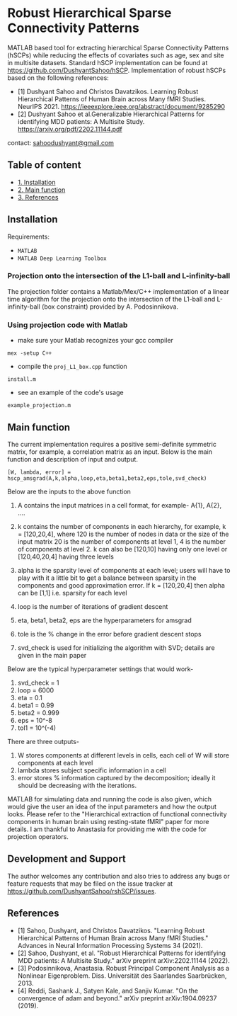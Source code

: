 # Robust Hierarchical Sparse Connectivity Patterns

MATLAB based tool for extracting hierarchical Sparse Connectivity Patterns (hSCPs) while reducing the effects of covariates such as age, sex and site in multisite datasets. Standard hSCP implementation can be found at https://github.com/DushyantSahoo/hSCP. Implementation of robust hSCPs based on the following references:

- [1] Dushyant Sahoo and Christos Davatzikos. Learning Robust Hierarchical Patterns of Human Brain across Many fMRI Studies. NeurIPS 2021. https://ieeexplore.ieee.org/abstract/document/9285290
- [2] Dushyant Sahoo et al.Generalizable Hierarchical Patterns for identifying MDD patients: A Multisite Study. https://arxiv.org/pdf/2202.11144.pdf

contact: sahoodushyant@gmail.com

## Table of content
- [1. Installation](#installation)
- [2. Main function](#main-function)
- [3. References](#references)

## Installation

Requirements:

* ``MATLAB``
* ``MATLAB Deep Learning Toolbox``

### Projection onto the intersection of the L1-ball and L-infinity-ball

The projection folder contains a Matlab/Mex/C++ implementation of a linear time algorithm for the projection onto the intersection of the L1-ball and L-infinity-ball (box constraint) provided by A. Podosinnikova.

### Using projection code with Matlab

- make sure your Matlab recognizes your gcc compiler
```
mex -setup C++
```
- compile the ```proj_L1_box.cpp``` function
```
install.m
```
- see an example of the code's usage
```
example_projection.m
```

## Main function

The current implementation requires a positive semi-definite symmetric matrix, for example, a correlation matrix as an input. Below is the main function and description of input and output. 

```[W, lambda, error] = hscp_amsgrad(A,k,alpha,loop,eta,beta1,beta2,eps,tole,svd_check)```

Below are the inputs to the above function

1) A contains the input matrices in a cell format, for example- A{1}, A{2}, ....

2) k contains the number of components in each hierarchy, for example, k = [120,20,4], where 120 is the number of nodes in data or the size of the input matrix
 20 is the number of components at level 1,
 4 is the number of components at level 2.
 k can also be [120,10] having only one level or [120,40,20,4] having
 three levels

3) alpha is the sparsity level of components at each level; users will
 have to play with it a little bit to get a balance between sparsity in
 the components and good approximation error.
 If k = [120,20,4] then alpha can be [1,1] i.e. sparsity for each level

 4) loop is the number of iterations of gradient descent

 5) eta, beta1, beta2, eps are the hyperparameters for amsgrad

 6) tole is the % change in the error before gradient descent stops

 7) svd_check is used for initializing the algorithm with SVD; details are
 given in the main paper
 
 Below are the typical hyperparameter settings that would work-
 1) svd_check = 1
 2) loop = 6000
 3) eta = 0.1
 4) beta1 = 0.99
 5) beta2 = 0.999
 6) eps = 10^-8
 7) tol1 = 10^(-4)

 There are three outputs-
 1) W stores components at different levels in cells, each cell of W will
 store components at each level
 2) lambda stores subject specific information in a cell
 3) error stores % information captured by the decomposition; ideally it
 should be decreasing with the iterations.

MATLAB for simulating data and running the code is also given, which would give the user an idea of the input parameters and how the output looks. Please refer to the "Hierarchical extraction of functional connectivity components in human brain using resting-state fMRI" paper for more details. I am thankful to Anastasia for providing me with the code for projection operators.

## Development and Support

The author welcomes any contribution and also tries to address any bugs
or feature requests that may be filed on the issue tracker at
<https://github.com/DushyantSahoo/rshSCP/issues>.


## References

- [1] Sahoo, Dushyant, and Christos Davatzikos. "Learning Robust Hierarchical Patterns of Human Brain across Many fMRI Studies." Advances in Neural Information Processing Systems 34 (2021).
- [2] Sahoo, Dushyant, et al. "Robust Hierarchical Patterns for identifying MDD patients: A Multisite Study." arXiv preprint arXiv:2202.11144 (2022).
- [3] Podosinnikova, Anastasia. Robust Principal Component Analysis as a Nonlinear Eigenproblem. Diss. Universität des Saarlandes Saarbrücken, 2013.
- [4] Reddi, Sashank J., Satyen Kale, and Sanjiv Kumar. "On the convergence of adam and beyond." arXiv preprint arXiv:1904.09237 (2019).
